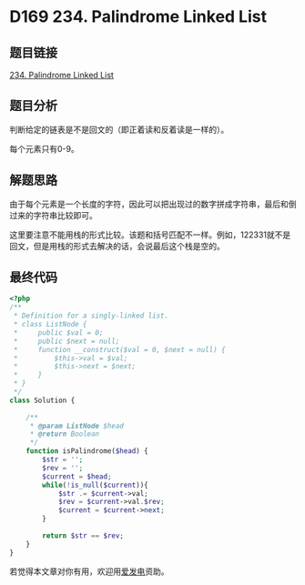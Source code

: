 # D169 234. Palindrome Linked List

## 题目链接

[234. Palindrome Linked List](https://leetcode.com/problems/palindrome-linked-list/)

## 题目分析

判断给定的链表是不是回文的（即正着读和反着读是一样的）。

每个元素只有0-9。

## 解题思路

由于每个元素是一个长度的字符，因此可以把出现过的数字拼成字符串，最后和倒过来的字符串比较即可。

这里要注意不能用栈的形式比较。该题和括号匹配不一样。例如，122331就不是回文，但是用栈的形式去解决的话，会说最后这个栈是空的。

## 最终代码

```php
<?php
/**
 * Definition for a singly-linked list.
 * class ListNode {
 *     public $val = 0;
 *     public $next = null;
 *     function __construct($val = 0, $next = null) {
 *         $this->val = $val;
 *         $this->next = $next;
 *     }
 * }
 */
class Solution {
    
    /**
     * @param ListNode $head
     * @return Boolean
     */
    function isPalindrome($head) {
        $str = '';
        $rev = '';
        $current = $head;
        while(!is_null($current)){
            $str .= $current->val;
            $rev = $current->val.$rev;
            $current = $current->next;
        }
        
        return $str == $rev;
    }
}
```

若觉得本文章对你有用，欢迎用[爱发电](https://afdian.net/@skys215)资助。

